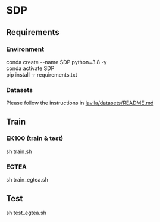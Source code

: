 # SDP
## Requirements  
### Environment
conda create --name SDP python=3.8 -y  
conda activate SDP  
pip install -r requirements.txt  
### Datasets  
Please follow the instructions in <a href="https://github.com/facebookresearch/LaViLa/blob/main/datasets/README.md" target="_blank">lavila/datasets/README.md</a>  
## Train  
### EK100 (train & test)
sh train.sh 
### EGTEA  
sh train_egtea.sh
## Test  
sh test_egtea.sh

